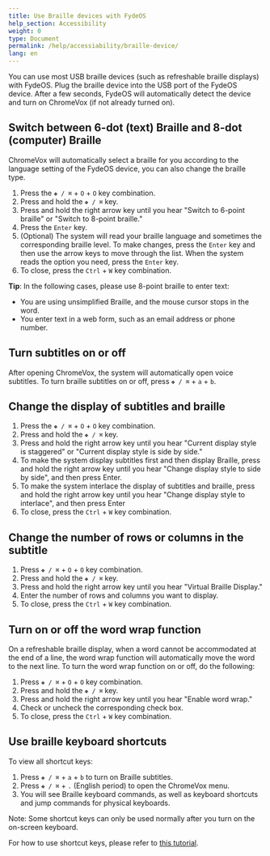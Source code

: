 ```yaml
---
title: Use Braille devices with FydeOS
help_section: Accessibility
weight: 0
type: Document
permalink: /help/accessiability/braille-device/
lang: en
---
```


You can use most USB braille devices (such as refreshable braille displays) with FydeOS. Plug the braille device into the USB port of the FydeOS device. After a few seconds, FydeOS will automatically detect the device and turn on ChromeVox (if not already turned on).

## Switch between 6-dot (text) Braille and 8-dot (computer) Braille
ChromeVox will automatically select a braille for you according to the language setting of the FydeOS device, you can also change the braille type.
1. Press the `❖ / ⌘` + `O` + `O` key combination.
2. Press and hold the `❖ / ⌘` key.
3. Press and hold the right arrow key until you hear "Switch to 6-point braille" or "Switch to 8-point braille."
4. Press the `Enter` key.
5. (Optional) The system will read your braille language and sometimes the corresponding braille level. To make changes, press the `Enter` key and then use the arrow keys to move through the list. When the system reads the option you need, press the `Enter` key.
6. To close, press the `Ctrl` + `W` key combination.

**Tip**: In the following cases, please use 8-point braille to enter text:
- You are using unsimplified Braille, and the mouse cursor stops in the word.
- You enter text in a web form, such as an email address or phone number.

## Turn subtitles on or off

After opening ChromeVox, the system will automatically open voice subtitles. To turn braille subtitles on or off, press `❖ / ⌘` + `a` + `b`.

## Change the display of subtitles and braille
1. Press the `❖ / ⌘` + `O` + `O` key combination.
2. Press and hold the `❖ / ⌘` key.
3. Press and hold the right arrow key until you hear "Current display style is staggered" or "Current display style is side by side."
4. To make the system display subtitles first and then display Braille, press and hold the right arrow key until you hear "Change display style to side by side", and then press Enter.
5. To make the system interlace the display of subtitles and braille, press and hold the right arrow key until you hear "Change display style to interlace", and then press Enter
6. To close, press the `Ctrl` + `W` key combination.

## Change the number of rows or columns in the subtitle
1. Press `❖ / ⌘` + `O` + `O` key combination.
2. Press and hold the `❖ / ⌘` key.
3. Press and hold the right arrow key until you hear "Virtual Braille Display."
4. Enter the number of rows and columns you want to display.
5. To close, press the `Ctrl` + `W` key combination.

## Turn on or off the word wrap function
On a refreshable braille display, when a word cannot be accommodated at the end of a line, the word wrap function will automatically move the word to the next line. To turn the word wrap function on or off, do the following:

1. Press `❖ / ⌘` + `O` + `O` key combination.
2. Press and hold the `❖ / ⌘` key.
3. Press and hold the right arrow key until you hear "Enable word wrap."
4. Check or uncheck the corresponding check box.
5. To close, press the `Ctrl` + `W` key combination.

## Use braille keyboard shortcuts

To view all shortcut keys:
1. Press `❖ / ⌘` + `a` + `b` to turn on Braille subtitles.
2. Press `❖ / ⌘` + `.` (English period) to open the ChromeVox menu.
3. You will see Braille keyboard commands, as well as keyboard shortcuts and jump commands for physical keyboards.

Note: Some shortcut keys can only be used normally after you turn on the on-screen keyboard.

For how to use shortcut keys, please refer to [this tutorial](https://faq.fydeos.com/en/recipes/keyboard-shortcuts/).
